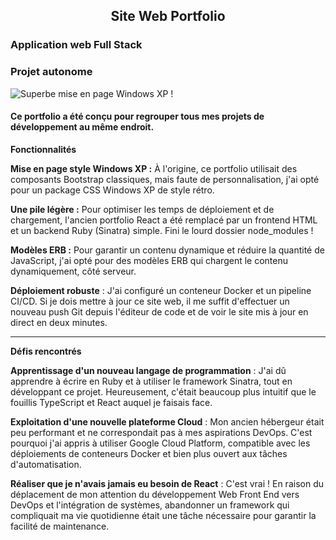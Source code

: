 <h2 style="text-align:center;">Site Web Portfolio</h2>

### Application web Full Stack

### Projet autonome

![Superbe mise en page Windows XP !](https://storage.googleapis.com/theflyoccultist/public/images/portfoliox2/portfolio-image.webp "Portfolio Windows XP")

#### Ce portfolio a été conçu pour regrouper tous mes projets de développement au même endroit.

**Fonctionnalités**

**Mise en page style Windows XP :** À l'origine, ce portfolio utilisait des composants Bootstrap classiques, mais faute de personnalisation, j'ai opté pour un package CSS Windows XP de style rétro.

**Une pile légère :** Pour optimiser les temps de déploiement et de chargement, l'ancien portfolio React a été remplacé par un frontend HTML et un backend Ruby (Sinatra) simple. Fini le lourd dossier node_modules !

**Modèles ERB :** Pour garantir un contenu dynamique et réduire la quantité de JavaScript, j'ai opté pour des modèles ERB qui chargent le contenu dynamiquement, côté serveur.

**Déploiement robuste** : J'ai configuré un conteneur Docker et un pipeline CI/CD. Si je dois mettre à jour ce site web, il me suffit d'effectuer un nouveau push Git depuis l'éditeur de code et de voir le site mis à jour en direct en deux minutes.

---

**Défis rencontrés**

**Apprentissage d'un nouveau langage de programmation** : J'ai dû apprendre à écrire en Ruby et à utiliser le framework Sinatra, tout en développant ce projet. Heureusement, c'était beaucoup plus intuitif que le fouillis TypeScript et React auquel je faisais face.

**Exploitation d'une nouvelle plateforme Cloud** : Mon ancien hébergeur était peu performant et ne correspondait pas à mes aspirations DevOps. C'est pourquoi j'ai appris à utiliser Google Cloud Platform, compatible avec les déploiements de conteneurs Docker et bien plus ouvert aux tâches d'automatisation.

**Réaliser que je n'avais jamais eu besoin de React** : C'est vrai ! En raison du déplacement de mon attention du développement Web Front End vers DevOps et l'intégration de systèmes, abandonner un framework qui compliquait ma vie quotidienne était une tâche nécessaire pour garantir la facilité de maintenance.
